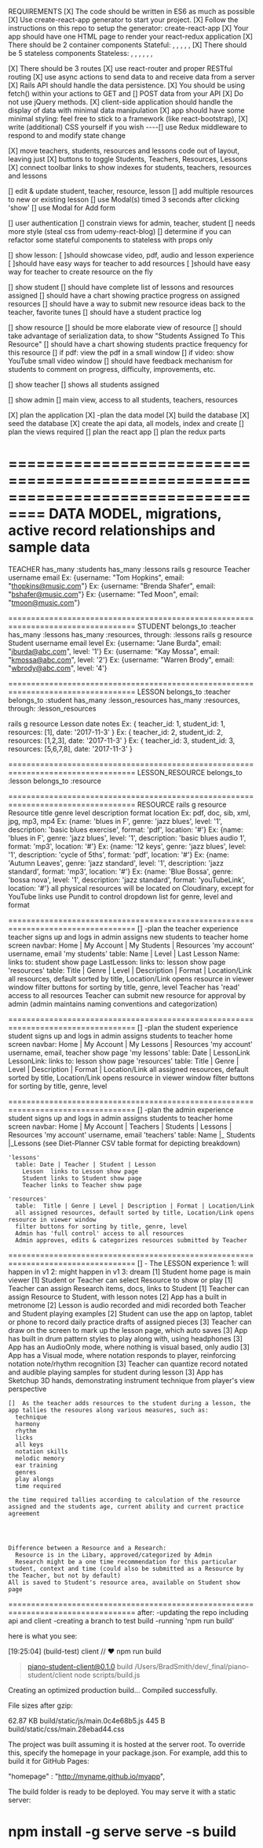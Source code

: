 REQUIREMENTS
[X] The code should be written in ES6 as much as possible
[X] Use create-react-app generator to start your project.
[X] Follow the instructions on this repo to setup the generator: create-react-app
[X] Your app should have one HTML page to render your react-redux application
[X] There should be 2 container components
    Stateful: <Layout />, <Lesson />, <AddLesson />, <Students />, <Teachers />, <Resources />
[X] There should be 5 stateless components
    Stateless: <Student />, <Teacher />, <Resource />, <StudentService />, <TeacherService />, <ResourceService />, <LessonService />

[X] There should be 3 routes
[X] use react-router and proper RESTful routing
[X] use async actions to send data to and receive data from a server
[X] Rails API should handle the data persistence. 
[X] You should be using fetch() within your actions to GET and []  POST data from your API
[X] Do not use jQuery methods.
[X] client-side application should handle the display of data with minimal data manipulation
[X] app should have some minimal styling: feel free to stick to a framework (like react-bootstrap), 
[X] write (additional) CSS yourself if you wish
----[]  use Redux middleware to respond to and modify state change

[X] move teachers, students, resources and lessons code out of layout, leaving just <ComponentName />
[X] buttons to toggle Students, Teachers, Resources, Lessons
[X] connect toolbar links to show indexes for students, teachers, resources and lessons
 
[]  edit & update student, teacher, resource, lesson
[]  add multiple resources to new or existing lesson
[]  use Modal(s) timed 3 seconds after clicking 'show' 
[]  use Modal for Add form

[]  user authentication
[]  constrain views for admin, teacher, student
[]  needs more style (steal css from udemy-react-blog)
[]  determine if you can refactor some stateful components to stateless with props only

[]  show lesson:
  [ ]should showcase video, pdf, audio and lesson experience
  [ ]should have easy ways for teacher to add resources
  [ ]should have easy way for teacher to create resource on the fly

[]  show student
  []  should have complete list of lessons and resources assigned
  []  should have a chart showing practice progress on assigned resources
  []  should have a way to submit new resource ideas back to the teacher, favorite tunes
  []  should have a student practice log

[]  show resource
  []  should be more elaborate view of resource
  []  should take advantage of serialization data, to show "Students Assigned To This Resource"
  []  should have a chart showing students practice frequency for this resource
  []  if pdf: view the pdf in a small window
  []  if video: show YouTube small video window
  []  should have feedback mechanism for students to comment on progress, difficulty, improvements, etc.

[]  show teacher
  []  shows all students assigned

[]  show admin
  []  main view, access to all students, teachers, resources


[X] plan the application 
[X]  -plan the data model
[X] build the database 
[X] seed the database 
[X] create the api data, all models, index and create 
[]  plan the views required 
[]  plan the react app
[]  plan the redux parts

==================================================================================
DATA MODEL, migrations, active record relationships and sample data
==================================================================================
TEACHER
has_many :students
has_many :lessons
rails g resource Teacher username email
Ex: {username: "Tom Hopkins", email: "thopkins@music.com"}
Ex: {username: "Brenda Shafer", email: "bshafer@music.com"}
Ex: {username: "Ted Moon", email: "tmoon@music.com"}

==================================================================================
STUDENT
belongs_to :teacher
has_many :lessons
has_many :resources, through: :lessons
rails g resource Student username email level
Ex: {username: "Jane Burda", email: "jburda@abc.com", level: '1'}
Ex: {username: "Kay Mossa", email: "kmossa@abc.com", level: '2'}
Ex: {username: "Warren Brody", email: "wbrody@abc.com", level: '4'}

==================================================================================
LESSON
belongs_to :teacher
belongs_to :student
has_many :lesson_resources
has_many :resources, through: :lesson_resources

rails g resource Lesson date notes
Ex: { teacher_id: 1, student_id: 1, resources: [1], date: '2017-11-3' }
Ex: { teacher_id: 2, student_id: 2, resources: [1,2,3], date: '2017-11-3' }
Ex: { teacher_id: 3, student_id: 3, resources: [5,6,7,8], date: '2017-11-3' }

==================================================================================
LESSON_RESOURCE
belongs_to :lesson
belongs_to :resource

==================================================================================
RESOURCE
rails g resource Resource title genre level description format location
Ex: pdf, doc, sib, xml, jpg, mp3, mp4
Ex: {name: 'blues in F', genre: 'jazz blues', level: '1', description: 'basic blues exercise', format: 'pdf', location: '#'}
Ex: {name: 'blues in F', genre: 'jazz blues', level: '1', description: 'basic blues audio 1', format: 'mp3', location: '#'}
Ex: {name: '12 keys', genre: 'jazz blues', level: '1', description: 'cycle of 5ths', format: 'pdf', location: '#'}
Ex: {name: 'Autumn Leaves', genre: 'jazz standard', level: '1', description: 'jazz standard', format: 'mp3', location: '#'}
Ex: {name: 'Blue Bossa', genre: 'bossa nova', level: '1', description: 'jazz standard', format: 'youTubeLink', location: '#'}
all physical resources will be located on Cloudinary, except for YouTube links
use Pundit to control dropdown list for genre, level and format

==================================================================================
[]  -plan the teacher experience 
  teacher signs up and logs in
  admin assigns new students to teacher
  home screen navbar: 
  Home | My Account | My Students | Resources
    'my account'
      username, email
    'my students' 
      table:  Name | Level | Last Lesson
        Name: links to: student show page
        LastLesson: links to: lesson show page 
    'resources'
      table:  Title | Genre | Level | Description | Format | Location/Link
      all resources, default sorted by title, Location/Link opens resource in viewer window
      filter buttons for sorting by title, genre, level 
      Teacher has 'read' access to all resources
      Teacher can submit new resource for approval by admin (admin maintains naming conventions and categorization)

==================================================================================
[]  -plan the student experience 
  student signs up and logs in
  admin assigns students to teacher
  home screen navbar: 
  Home | My Account | My Lessons | Resources
    'my account'
      username, email, teacher show page
    'my lessons' 
      table:  Date | LessonLink
        LessonLink: links to: lesson show page 
    'resources'
      table:  Title | Genre | Level | Description | Format | Location/Link
      all assigned resources, default sorted by title, Location/Link opens resource in viewer window
      filter buttons for sorting by title, genre, level 

==================================================================================
[]  -plan the admin experience 
  student signs up and logs in
  admin assigns students to teacher
  home screen navbar:
  Home | My Account | Teachers | Students | Lessons | Resources
    'my account'
      username, email
    'teachers'
      table: Name |_ Students |_Lessons (see Diet-Planner CSV table format for depicting breakdown)

    'lessons'
      table: Date | Teacher | Student | Lesson
        Lesson  links to Lesson show page
        Student links to Student show page
        Teacher links to Teacher show page

    'resources'
      table:  Title | Genre | Level | Description | Format | Location/Link
      all assigned resources, default sorted by title, Location/Link opens resource in viewer window
      filter buttons for sorting by title, genre, level 
      Admin has 'full control' access to all resources
      Admin approves, edits & categorizes resources submitted by Teacher 

==================================================================================
[]  - The LESSON experience
    1: will happen in v1    2: might happen in v1     3: dream
    [1] Student home page is main viewer
    [1] Student or Teacher can select Resource to show or play
    [1] Teacher can assign Research items, docs, links to Student
    [1] Teacher can assign Resource to Student, with lesson notes
    [2] App has a built in metronome
    [2] Lesson is audio recorded and midi recorded both Teacher and Student playing examples
    [2] Student can use the app on laptop, tablet or phone to record daily practice drafts of assigned pieces
    [3] Teacher can draw on the screen to mark up the lesson page, which auto saves
    [3] App has built in drum pattern styles to play along with, using headphones
    [3] App has an AudioOnly mode, where nothing is visual based, only audio
    [3] App has a Visual mode, where notation responds to player, reinforcing notation note/rhythm recognition
    [3] Teacher can quantize record notated and audible playing samples for student during lesson
    [3] App has Sketchup 3D hands, demonstrating instrument technique from player's view perspective

    []  As the teacher adds resources to the student during a lesson, the app tallies the resoures along various measures, such as: 
      technique
      harmony
      rhythm
      licks
      all keys
      notation skills
      melodic memory
      ear training
      genres
      play alongs
      time required
  
    the time required tallies according to calculation of the resource assigned and the students age, current ability and current practice agreement




    Difference between a Resource and a Research:  
      Resource is in the Libary, approved/categorized by Admin
      Research might be a one time recommendation for this particular student, context and time (could also be submitted as a Resource by the Teacher, but not by default)
    All is saved to Student's resource area, available on Student show page
==================================================================================
after: 
-updating the repo including api and client
-creating a branch to test build
-running 'npm run build'

here is what you see: 

[19:25:04] (build-test) client
// ♥ npm run build

> piano-student-client@0.1.0 build /Users/BradSmith/dev/_final/piano-student/client
> node scripts/build.js

Creating an optimized production build...
Compiled successfully.

File sizes after gzip:

  62.87 KB  build/static/js/main.0c4e68b5.js
  445 B     build/static/css/main.28ebad44.css

The project was built assuming it is hosted at the server root.
To override this, specify the homepage in your package.json.
For example, add this to build it for GitHub Pages:

  "homepage" : "http://myname.github.io/myapp",

The build folder is ready to be deployed.
You may serve it with a static server:

  npm install -g serve
  serve -s build
==================================================================================


